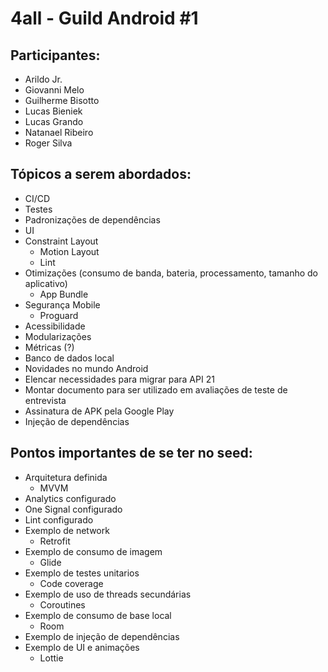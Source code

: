 # 4all - Guild Android #1

## Participantes: ##

* Arildo Jr.
* Giovanni Melo
* Guilherme Bisotto
* Lucas Bieniek
* Lucas Grando
* Natanael Ribeiro
* Roger Silva


## Tópicos a serem abordados: ##

* CI/CD
* Testes
* Padronizações de dependências
* UI
* Constraint Layout
  * Motion Layout
  * Lint
* Otimizações (consumo de banda, bateria, processamento, tamanho do aplicativo)
  * App Bundle
* Segurança Mobile
  * Proguard
* Acessibilidade
* Modularizações
* Métricas (?)
* Banco de dados local
* Novidades no mundo Android
* Elencar necessidades para migrar para API 21
* Montar documento para ser utilizado em avaliações de teste de entrevista
* Assinatura de APK pela Google Play
* Injeção de dependências
	
## Pontos importantes de se ter no seed: ##

* Arquitetura definida
  * MVVM
* Analytics configurado
* One Signal configurado
* Lint configurado
* Exemplo de network
  * Retrofit
* Exemplo de consumo de imagem
  * Glide
* Exemplo de testes unitarios
  * Code coverage
* Exemplo de uso de threads secundárias
  * Coroutines
* Exemplo de consumo de base local 
  * Room
* Exemplo de injeção de dependências
* Exemplo de UI e animações
  * Lottie
